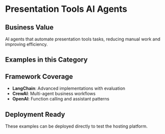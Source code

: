 # Presentation Tools AI Agents

## Business Value
AI agents that automate presentation tools tasks, reducing manual work and improving efficiency.

## Examples in this Category


## Framework Coverage
- **LangChain**: Advanced implementations with evaluation
- **CrewAI**: Multi-agent business workflows  
- **OpenAI**: Function calling and assistant patterns

## Deployment Ready
These examples can be deployed directly to test the hosting platform.
